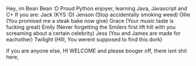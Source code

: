 Hey, im Bean Bean :D
Proud Python enjoyer, learning Java, Javascript and C+
If you are:
Jack (KYS :D)
Jenson (Stop accidentally smoking weed)
Ollie (You promised me a steak bake now give)
Grace (Your music taste is fucking great)
Emily (Never forgetting the Smilers first lift hill with you screaming about a certain celebrity)
Jess (You and James are made for eachother)
Twilight (HIII, You werent supposed to find this dork)

If you are anyone else, HI WELCOME and please booger off, there isnt shit here,
